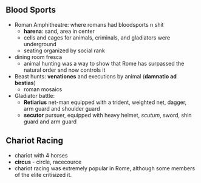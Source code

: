 ## Blood Sports

- Roman Amphitheatre: where romans had bloodsports n shit
  - **harena**: sand, area in center
  - cells and cages for animals, criminals, and gladiators were underground
  - seating organized by social rank
- dining room fresca
  - animal hunting was a way to show that Rome has surpassed the natural order and now controls it
- Beast hunts: **venationes** and executions by animal (**damnatio ad bestias**)
  - roman mosaics
- Gladiator battle:
  - **Retiarius** net-man equipped with a trident, weighted net, dagger, arm guard and shoulder guard
  - **secutor** pursuer, equipped with heavy helmet, *scutum*, sword, shin guard and arm guard

## Chariot Racing

- chariot with 4 horses
- **circus** - circle, racecource
- chariot racing was extremely popular in Rome, although some members of the elite critisized it.
